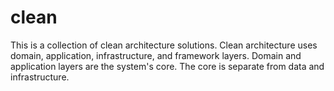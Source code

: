 # clean
This is a collection of clean architecture solutions.  Clean architecture uses domain, application, infrastructure, and framework layers.  Domain and application layers are the system's core. The core is separate from data and infrastructure.

